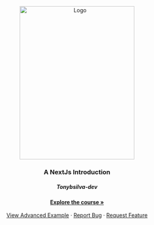 

<p align="center">
  <a href="https://github.com/Tonybsilva-dev/Barber-App">
    <img src="https://miro.medium.com/max/2400/1*rLE1jm-KN5RjNsHmMfQfag.png" alt="Logo" width="300" height="400">
  </a>

  <h3 align="center">A NextJs Introduction</h3>
  <h5 align="center">Tonybsilva-dev</h5>
       

  <p align="center">
    <a href="https://github.com/Tonybsilva-dev/Barber-App"><strong>Explore the course »</strong></a>
    <br />
    <br />
    <a href="https://github.com/Tonybsilva-dev/Design-System">View Advanced Example</a>
    ·
    <a href="https://github.com/Tonybsilva-dev/NextJs-course/issues">Report Bug</a>
    ·
    <a href="https://github.com/Tonybsilva-dev/NextJs-course/issues">Request Feature</a>
  </p>
</p>
